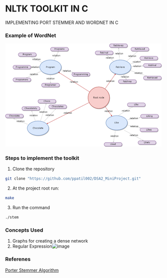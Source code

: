 <h1>NLTK TOOLKIT IN C</h1>
IMPLEMENTING PORT STEMMER AND WORDNET IN C


### Example of WordNet
![Sample Wordnet](https://github.com/ppatil002/DSA2_MiniProject/blob/master/wordnet.png)


### Steps to implement the toolkit
1. Clone the repository
```sh
git clone "https://github.com/ppatil002/DSA2_MiniProject.git"
```
2. At the project root run:
```sh
make
```
3. Run the command
```sh
./stem
```

### Concepts Used 
1. Graphs for creating a dense network
2. Regular Expression![image](https://user-images.githubusercontent.com/87142731/173344936-7d1836d7-dda4-4bb4-a0e6-5c494e219c60.png)



<h3>Referenes</h3>
<a href="https://tartarus.org/martin/PorterStemmer/def.txt">Porter Stemmer Algorithm</a>


